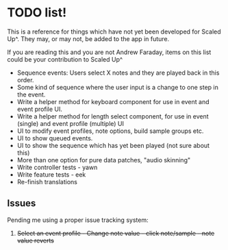 # TODO list!

This is a reference for things which have not yet been developed for Scaled Up^. They may, or may not, be added to the app in future.

If you are reading this and you are not Andrew Faraday, items on this list could be your contribution to Scaled Up^

* Sequence events: Users select X notes and they are played back in this order.
* Some kind of sequence where the user input is a change to one step in the event. 
* Write a helper method for keyboard component for use in event and event profile UI.
* Write a helper method for length select component, for use in event (single) and event profile (multiple) UI
* UI to modify event profiles, note options, build sample groups etc.
* UI to show queued events.
* UI to show the sequence which has yet been played (not sure about this)
* More than one option for pure data patches, "audio skinning"
* Write controller tests - yawn
* Write feature tests - eek
* Re-finish translations

## Issues 

Pending me using a proper issue tracking system:

1. ~~Select an event profile - Change note value - click note/sample - note value reverts~~

